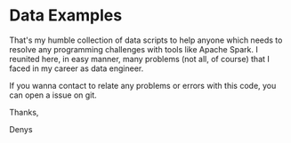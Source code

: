 # Data Examples

That's my humble collection of data scripts to help anyone which needs to resolve any programming challenges with tools like Apache Spark.
I reunited here, in easy manner, many problems (not all, of course) that I faced in my career as data engineer.

If you wanna contact to relate any problems or errors with this code, you can open a issue on git. 

Thanks,

Denys

